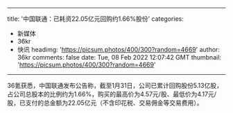 
---
title: '中国联通：已耗资22.05亿元回购约1.66%股份'
categories: 
 - 新媒体
 - 36kr
 - 快讯
headimg: 'https://picsum.photos/400/300?random=4669'
author: 36kr
comments: false
date: Tue, 08 Feb 2022 12:07:42 GMT
thumbnail: 'https://picsum.photos/400/300?random=4669'
---

<div>   
36氪获悉，中国联通发布公告称，截至1月31日，公司已累计回购股份5.13亿股，占公司总股本的比例约为1.66%，购买的最高价为4.57元/股、最低价为4.17元/股，已支付的总金额为22.05亿元（不含印花税、交易佣金等交易费用）。  
</div>
            